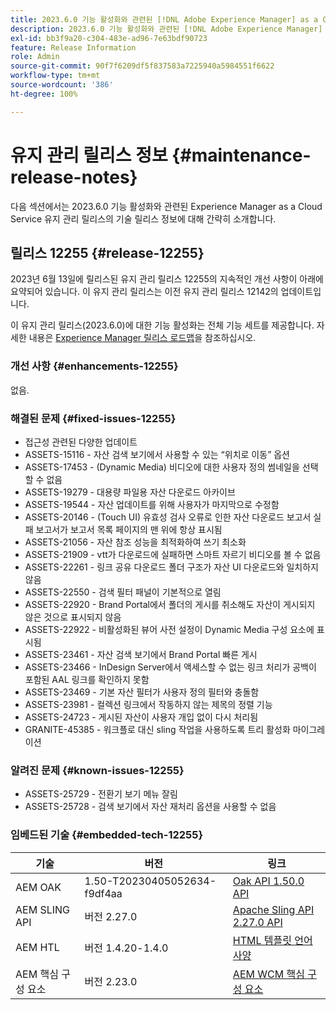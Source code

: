 ```yaml
---
title: 2023.6.0 기능 활성화와 관련된 [!DNL Adobe Experience Manager] as a Cloud Service의 유지 관리 릴리스 정보입니다.
description: 2023.6.0 기능 활성화와 관련된 [!DNL Adobe Experience Manager] as a Cloud Service의 유지 관리 릴리스 정보입니다.
exl-id: bb3f9a20-c304-483e-ad96-7e63bdf90723
feature: Release Information
role: Admin
source-git-commit: 90f7f6209df5f837583a7225940a5984551f6622
workflow-type: tm+mt
source-wordcount: '386'
ht-degree: 100%

---
```


# 유지 관리 릴리스 정보 {#maintenance-release-notes}

다음 섹션에서는 2023.6.0 기능 활성화와 관련된 Experience Manager as a Cloud Service 유지 관리 릴리스의 기술 릴리스 정보에 대해 간략히 소개합니다.

## 릴리스 12255 {#release-12255}

2023년 6월 13일에 릴리스된 유지 관리 릴리스 12255의 지속적인 개선 사항이 아래에 요약되어 있습니다. 이 유지 관리 릴리스는 이전 유지 관리 릴리스 12142의 업데이트입니다.

이 유지 관리 릴리스(2023.6.0)에 대한 기능 활성화는 전체 기능 세트를 제공합니다. 자세한 내용은 [Experience Manager 릴리스 로드맵](https://experienceleague.adobe.com/docs/experience-manager-release-information/aem-release-updates/update-releases-roadmap.html)을 참조하십시오.

### 개선 사항 {#enhancements-12255}

없음.

### 해결된 문제 {#fixed-issues-12255}

- 접근성 관련된 다양한 업데이트
- ASSETS-15116 - 자산 검색 보기에서 사용할 수 있는 “위치로 이동” 옵션
- ASSETS-17453 - (Dynamic Media) 비디오에 대한 사용자 정의 썸네일을 선택할 수 없음
- ASSETS-19279 - 대용량 파일용 자산 다운로드 아카이브
- ASSETS-19544 - 자산 업데이트를 위해 사용자가 마지막으로 수정함
- ASSETS-20146 - (Touch UI) 유효성 검사 오류로 인한 자산 다운로드 보고서 실패 보고서가 보고서 목록 페이지의 맨 위에 항상 표시됨
- ASSETS-21056 - 자산 참조 성능을 최적화하여 쓰기 최소화
- ASSETS-21909 - vtt가 다운로드에 실패하면 스마트 자르기 비디오를 볼 수 없음
- ASSETS-22261 - 링크 공유 다운로드 폴더 구조가 자산 UI 다운로드와 일치하지 않음
- ASSETS-22550 - 검색 필터 패널이 기본적으로 열림
- ASSETS-22920 - Brand Portal에서 폴더의 게시를 취소해도 자산이 게시되지 않은 것으로 표시되지 않음
- ASSETS-22922 - 비활성화된 뷰어 사전 설정이 Dynamic Media 구성 요소에 표시됨
- ASSETS-23461 - 자산 검색 보기에서 Brand Portal 빠른 게시
- ASSETS-23466 - InDesign Server에서 액세스할 수 없는 링크 처리가 공백이 포함된 AAL 링크를 확인하지 못함
- ASSETS-23469 - 기본 자산 필터가 사용자 정의 필터와 충돌함
- ASSETS-23981 - 컬렉션 링크에서 작동하지 않는 제목의 정렬 기능
- ASSETS-24723 - 게시된 자산이 사용자 개입 없이 다시 처리됨
- GRANITE-45385 - 워크플로 대신 sling 작업을 사용하도록 트리 활성화 마이그레이션

### 알려진 문제 {#known-issues-12255}

- ASSETS-25729 - 전환기 보기 메뉴 잘림
- ASSETS-25728 - 검색 보기에서 자산 재처리 옵션을 사용할 수 없음

### 임베드된 기술 {#embedded-tech-12255}

| 기술 | 버전 | 링크 |
|---|---|---|
| AEM OAK | 1.50-T20230405052634-f9df4aa | [Oak API 1.50.0 API](https://www.javadoc.io/doc/org.apache.jackrabbit/oak-api/1.50.0/index.html) |
| AEM SLING API | 버전 2.27.0 | [Apache Sling API 2.27.0 API](https://www.javadoc.io/doc/org.apache.sling/org.apache.sling.api/latest/index.html) |
| AEM HTL | 버전 1.4.20-1.4.0 | [HTML 템플릿 언어 사양](https://github.com/adobe/htl-spec) |
| AEM 핵심 구성 요소 | 버전 2.23.0 | [AEM WCM 핵심 구성 요소](https://github.com/adobe/aem-core-wcm-components) |
